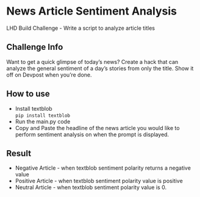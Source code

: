 # News Article Sentiment Analysis
LHD Build Challenge - Write a script to analyze article titles

## Challenge Info
Want to get a quick glimpse of today’s news? Create a hack that can analyze the general sentiment of a day’s stories from only the title. Show it off on Devpost when you’re done.

## How to use
- Install textblob <br>
`pip install textblob`
- Run the main.py code
- Copy and Paste the headline of the news article you would like to perform sentiment analysis on when the prompt is displayed.

## Result
- Negative Article - when textblob sentiment polarity returns a negative value
- Positive Article - when textblob sentiment polarity value is positive
- Neutral Article - when textblob sentiment polarity value is 0.

